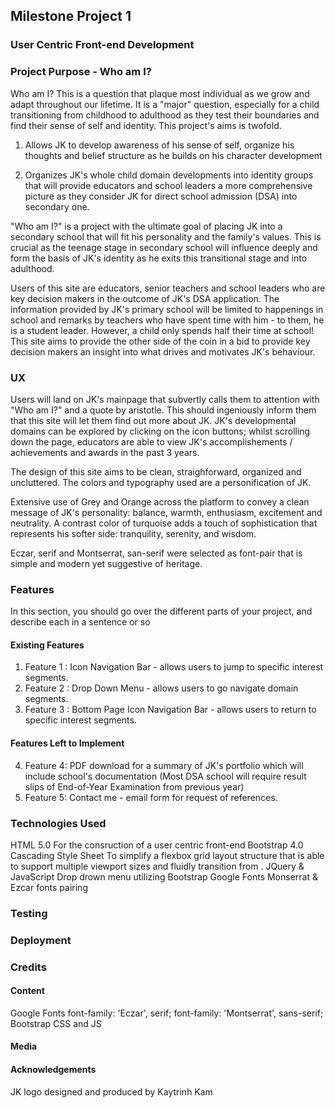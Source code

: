 <!-- readme file explains a site's purpose, value it provides to users & deployment procedure -->
## Milestone Project 1 
### User Centric Front-end Development 

### Project Purpose - Who am I?

Who am I? This is a question that plaque most individual as we grow and adapt throughout our lifetime. It is a "major" question, especially for a child transitioning from childhood to adulthood as they test their boundaries and find their sense of self and identity. This project's aims is twofold.

1. Allows JK to develop awareness of his sense of self, organize his thoughts and belief structure as he builds on his character development

2. Organizes JK's whole child domain developments into identity groups that will provide educators and school leaders a more comprehensive picture as they consider JK for direct school admission (DSA) into secondary one. 

"Who am I?" is a project with the ultimate goal of placing JK into a secondary school that will fit his personality and the family's values. This is crucial as the teenage stage in secondary school will influence deeply and form the basis of JK's identity as he exits this transitional stage and into adulthood.

Users of this site are educators, senior teachers and school leaders who are key decision makers in the outcome of JK's DSA application. The information provided by JK's primary school will be limited to happenings in school and remarks by teachers who have spent time with him - to them, he is a student leader. However, a child only spends half their time at school! This site aims to provide the other side of the coin in a bid to provide key decision makers an insight into what drives and motivates JK's behaviour. 

### UX

Users will land on JK's mainpage that subvertly calls them to attention with "Who am I?" and a quote by aristotle. This should ingeniously inform them that this site will let them find out more about JK. JK's developmental domains can be explored by clicking on the icon buttons; whilst scrolling down the page, educators are able to view JK's accomplishements / achievements and awards in the past 3 years.

<!-- insert Wireframe images of site's designs -->
The design of this site aims to be clean, straighforward, organized and uncluttered. The colors and typography used are a personification of JK.

<!-- insert color chart -->
Extensive use of Grey and Orange across the platform to convey a clean message of JK's personality: balance, warmth, enthusiasm, excitement and neutrality. A contrast color of turquoise adds a touch of sophistication that represents his softer side: tranquility, serenity, and wisdom.

<!-- insert typography -->
Eczar, serif and Montserrat, san-serif were selected as font-pair that is simple and modern yet suggestive of heritage.


### Features

In this section, you should go over the different parts of your project, and describe each in a sentence or so
#### Existing Features

1. Feature 1 : Icon Navigation Bar - allows users to jump to specific interest segments.
2. Feature 2 : Drop Down Menu - allows users to go navigate domain segments.
3. Feature 3 : Bottom Page Icon Navigation Bar - allows users to return to specific interest segments.

#### Features Left to Implement

4. Feature 4: PDF download for a summary of JK's portfolio which will include school's documentation 
        (Most DSA   school will require result slips of End-of-Year Examination from previous year)
5. Feature 5: Contact me - email form for request of references.


### Technologies Used

<!-- In this section, you should mention all of the languages, frameworks, libraries, and any other tools that you have used to construct this project. For each, provide its name, a link to its official site and a short sentence of why it was used. -->
HTML 5.0
    For the consruction of a user centric front-end 
Bootstrap 4.0 Cascading Style Sheet
    To simplify a flexbox grid layout structure that is able to support multiple viewport sizes and fluidly transition from .
JQuery & JavaScript
    Drop drown menu utilizing Bootstrap
Google Fonts
    Monserrat & Ezcar fonts pairing

### Testing

<!-- In this section, you need to convince the assessor that you have conducted enough testing to legitimately believe that the site works well. Essentially, in this part you will want to go over all of your user stories from the UX section and ensure that they all work as intended, with the project providing an easy and straightforward way for the users to achieve their goals. -->

<!-- Whenever it is feasible, prefer to automate your tests, and if you've done so, provide a brief explanation of your approach, link to the test file(s) and explain how to run them. -->

<!-- In addition, you should mention in this section how your project looks and works on different browsers and screen sizes. -->

<!-- You should also mention in this section any interesting bugs or problems you discovered during your testing, even if you haven't addressed them yet. -->


### Deployment

<!-- This section should describe the process you went through to deploy the project to a hosting platform (e.g. GitHub Pages or Heroku). -->

<!-- In particular, you should provide all details of the differences between the deployed version and the development version -->

<!-- In addition, if it is not obvious, you should also describe how to run your code locally. -->
### Credits

#### Content
Google Fonts
    font-family: 'Eczar', serif;
    font-family: 'Montserrat', sans-serif;
Bootstrap CSS and JS

#### Media



#### Acknowledgements

JK logo designed and produced by Kaytrinh Kam
